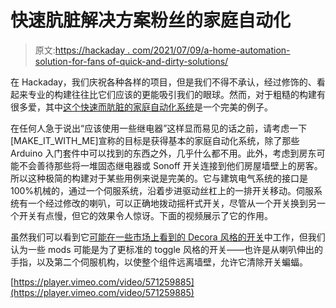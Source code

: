 # 快速肮脏解决方案粉丝的家庭自动化

> 原文:[https://hackaday . com/2021/07/09/a-home-automation-solution-for-fans of-quick-and-dirty-solutions/](https://hackaday.com/2021/07/09/a-home-automation-solution-for-fans-of-quick-and-dirty-solutions/)

在 Hackaday，我们庆祝各种各样的项目，但是我们不得不承认，经过修饰的、看起来专业的构建往往比它们应该的更能吸引我们的眼球。然而，对于粗糙的构建有很多爱，其中[这个快速而肮脏的家庭自动化系统](https://www.instructables.com/Cheapest-Plug-Play-Room-Automation-Setup/)是一个完美的例子。

在任何人急于说出“应该使用一些继电器”这样显而易见的话之前，请考虑一下[MAKE_IT_WITH_ME]宣称的目标是获得基本的家庭自动化系统，除了那些 Arduino 入门套件中可以找到的东西之外，几乎什么都不用。此外，考虑到房东可能不会善待那些将一堆固态继电器或 Sonoff 开关连接到他们房屋墙壁上的房客。所以这种极简的构建对于某些用例来说是完美的。它与建筑电气系统的接口是 100%机械的，通过一个伺服系统，沿着步进驱动丝杠上的一排开关移动。伺服系统有一个经过修改的喇叭，可以正确地拨动摇杆式开关，尽管从一个开关换到另一个开关有点慢，但它的效果令人惊讶。下面的视频展示了它的作用。

虽然我们可以看到它[可能在一些市场上看到的 Decora 风格的开关](https://hackaday.com/2017/03/14/zero-intrusion-wireless-light-switch/)中工作，但我们认为一些 mods 可能是为了更标准的 toggle 风格的开关——也许是从喇叭伸出的手指，以及第二个伺服机构，以使整个组件远离墙壁，允许它清除开关蝙蝠。

[https://player.vimeo.com/video/571259885](https://player.vimeo.com/video/571259885)